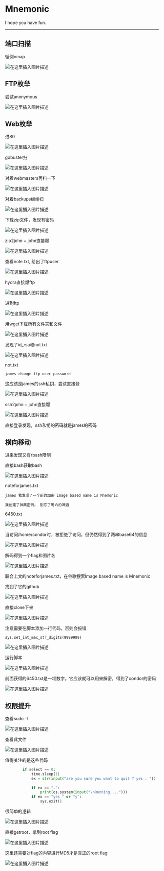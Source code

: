 # Mnemonic

I hope you have fun.

---

## 端口扫描

循例nmap

![在这里插入图片描述](https://img-blog.csdnimg.cn/d6314716a5984f138e7ccda637f4f0d6.png)

## FTP枚举

尝试anonymous

![在这里插入图片描述](https://img-blog.csdnimg.cn/cf22ffce1abc46febe4392fb33edd599.png)

## Web枚举

进80

![在这里插入图片描述](https://img-blog.csdnimg.cn/30d79b3efe3c448d930adb48385fbdb7.png)

gobuster扫

![在这里插入图片描述](https://img-blog.csdnimg.cn/79a1313ae1ec41fd9abc1c1d50918113.png)

对着webmasters再扫一下

![在这里插入图片描述](https://img-blog.csdnimg.cn/2d067a97752e4991a5a6270bad70402c.png)

对着backups继续扫

![在这里插入图片描述](https://img-blog.csdnimg.cn/cdaa4dfbeb954ccca75cecb061db0f59.png)

下载zip文件，发现有密码

![在这里插入图片描述](https://img-blog.csdnimg.cn/fd9aae2442894a1a9475f0301c683b61.png)

zip2john + john直接爆

![在这里插入图片描述](https://img-blog.csdnimg.cn/199118036aa1429ab8cfe3b342d8d625.png)

查看note.txt, 给出了ftpuser

![在这里插入图片描述](https://img-blog.csdnimg.cn/525c1bea3ac6447c82e9ffb823fafd0c.png)

hydra直接爆ftp

![在这里插入图片描述](https://img-blog.csdnimg.cn/de8047c63ac8475babae4b9f84ec1804.png)

进到ftp

![在这里插入图片描述](https://img-blog.csdnimg.cn/d9e4a97bdfec444f904ff83ecf087e23.png)

用wget下载所有文件夹和文件

![在这里插入图片描述](https://img-blog.csdnimg.cn/16b75106d1cc448fa785711de6df0af9.png)

发现了id_rsa和not.txt

![在这里插入图片描述](https://img-blog.csdnimg.cn/a355283da88b42a9872f62d45c66dafc.png)

not.txt

	james change ftp user password


这应该是james的ssh私钥，尝试直接登

![在这里插入图片描述](https://img-blog.csdnimg.cn/7b870f1ad8a340d6916f79eae39affba.png)

ssh2john + john直接爆

![在这里插入图片描述](https://img-blog.csdnimg.cn/405cf054b44d4576b0abd8c977de522f.png)

直接登录发现，ssh私钥的密码就是james的密码

## 横向移动

进来发现又有rbash限制

直接bash获取bash

![在这里插入图片描述](https://img-blog.csdnimg.cn/1a9ebc50da9143a5991ad2e9347c4594.png)

noteforjames.txt

	james 我发现了一个新的加密 İmage based name is Mnemonic
	
	我创建了神鹰密码。 别忘了周六的啤酒

6450.txt

![在这里插入图片描述](https://img-blog.csdnimg.cn/cdd57a4d3b0c420e8d65746749151358.png)

当访问/home/condor时，被拒绝了访问，但仍然得到了两串base64的信息

![在这里插入图片描述](https://img-blog.csdnimg.cn/430b1e3bd87c4946bfe8c65377446a6a.png)

解码得到一个flag和图片名

![在这里插入图片描述](https://img-blog.csdnimg.cn/26e708074710466fb8d27bfec08d8034.png)

联合上文的noteforjames.txt，在谷歌搜索İmage based name is Mnemonic

找到了它的github

![在这里插入图片描述](https://img-blog.csdnimg.cn/1e94e92f20164e4d9ceb8d3b6afde640.png)

直接clone下来

![在这里插入图片描述](https://img-blog.csdnimg.cn/43850132b21d42e4b888256431470852.png)

注意需要在脚本添加一行代码，否则会报错

	sys.set_int_max_str_digits(9999999)

![在这里插入图片描述](https://img-blog.csdnimg.cn/4da020a512814c1998346fe2e679140f.png)

运行脚本

![在这里插入图片描述](https://img-blog.csdnimg.cn/7eff9946dc0d44f79f9d51eadbb04aea.png)

前面获得的6450.txt是一堆数字，它应该就可以用来解密，得到了condor的密码

![在这里插入图片描述](https://img-blog.csdnimg.cn/3ae432b373454303baf6abbb85ec959d.png)

## 权限提升

查看sudo -l

![在这里插入图片描述](https://img-blog.csdnimg.cn/9b0f8723c8be4153877eb8bb4d591297.png)

查看此文件

![在这里插入图片描述](https://img-blog.csdnimg.cn/0f4c4f6168ee40bda81623ca91d6203b.png)

值得关注的是这些代码

```python
		if select == 0: 
			time.sleep(1)
			ex = str(input("are you sure you want to quit ? yes : "))
		
			if ex == ".":
				print(os.system(input("\nRunning....")))
			if ex == "yes " or "y":
				sys.exit()
```

很简单的逻辑

![在这里插入图片描述](https://img-blog.csdnimg.cn/ec0ee24341844bc0bfb3c8708f162db4.png)

直接getroot，拿到root flag

![在这里插入图片描述](https://img-blog.csdnimg.cn/cd4bcded306140afbf32febfd243b8be.png)

这里还需要对flag的内容进行MD5才是真正的root flag

![在这里插入图片描述](https://img-blog.csdnimg.cn/d5e332637bf742b391c33267ab8b8c4b.png)
